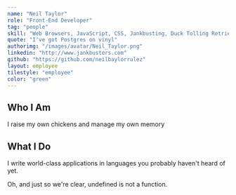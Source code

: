 ```yaml
---
name: "Neil Taylor"
role: "Front-End Developer"
tag: "people"
skill: "Web Browsers, JavaScript, CSS, Jankbusting, Duck Tolling Retrievers"
quote: "I've got Postgres on vinyl"
authorimg: "/images/avatar/Neil_Taylor.png"
linkedin: "http://www.jankbusters.com"
github: "https://github.com/neilbaylorrulez"
layout: employee
tilestyle: "employee"
color: "green"
---
```


## Who I Am
I raise my own chickens and manage my own memory

## What I Do
I write world-class applications in languages you probably haven't heard of yet. 

Oh, and just so we're clear, undefined is not a function.